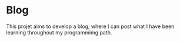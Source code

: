 # Blog
This projet aims to develop a blog, where I can post what I have been learning throughout my programmimg path.
